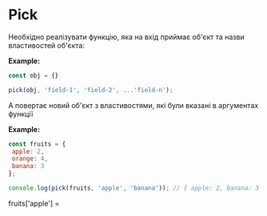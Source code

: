 # Pick

Необхідно реалізувати функцію, яка на вхід приймає об'єкт та назви властивостей об'єкта:

**Example:**

```js
const obj = {}

pick(obj, 'field-1', 'field-2', ...'field-n');
```

А повертає новий об'єкт з властивостями, які були вказані в аргументах функції

**Example:**

```js
const fruits = {
 apple: 2,
 orange: 4,
 banana: 3
};

console.log(pick(fruits, 'apple', 'banana')); // { apple: 2, banana: 3 }
```


fruits['apple'] = 

